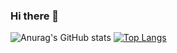 ### Hi there 👋

<!--
**OssielCanul/OssielCanul** is a ✨ _special_ ✨ repository because its `README.md` (this file) appears on your GitHub profile.

Here are some ideas to get you started:

- 🔭 I’m currently working on ...
- 🌱 I’m currently learning ...
- 👯 I’m looking to collaborate on ...
- 🤔 I’m looking for help with ...
- 💬 Ask me about ...
- 📫 How to reach me: ...
- 😄 Pronouns: ...
- ⚡ Fun fact: ...
-->

![Anurag's GitHub stats](https://github-readme-stats.vercel.app/api?username=OssielCanul&show_icons=true&theme=highcontrast)
[![Top Langs](https://github-readme-stats.vercel.app/api/top-langs/?username=OssielCanul&langs_count=8)](https://github.com/anuraghazra/github-readme-stats)
